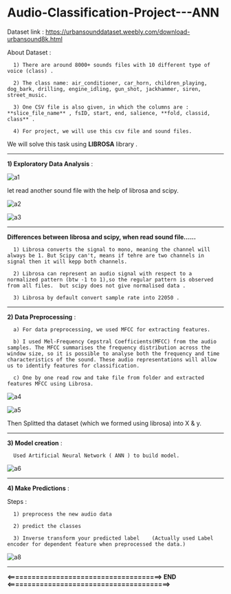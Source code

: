 # Audio-Classification-Project---ANN

Dataset link : https://urbansounddataset.weebly.com/download-urbansound8k.html

About Dataset :
      
      1) There are around 8000+ sounds files with 10 different type of voice (class) .
      
      2) The class name: air_conditioner, car_horn, children_playing, dog_bark, drilling, engine_idling, gun_shot, jackhammer, siren, street_music.
      
      3) One CSV file is also given, in which the columns are : **slice_file_name** , fsID, start, end, salience, **fold, classid, class** .

      4) For project, we will use this csv file and sound files.



We will solve this task using **LIBROSA** library .

------------------------------------------------------------------------------

**1) Exploratory Data Analysis** :

![a1](https://user-images.githubusercontent.com/61588604/116344616-2e984a00-a804-11eb-82e3-a85d65aa8c98.png)

let read another sound file with the help of librosa and scipy.

![a2](https://user-images.githubusercontent.com/61588604/116344934-c4cc7000-a804-11eb-8bac-80087a9b37dc.png)

![a3](https://user-images.githubusercontent.com/61588604/116344939-c6963380-a804-11eb-9991-c15c8fe8b79f.png)


--------------------------------------------------------------------------------

**Differences between librosa and scipy, when read sound file......**
      
      1) Librosa converts the signal to mono, meaning the channel will always be 1. But Scipy can't, means if tehre are two channels in signal then it will kepp both channels.
      
      2) Librosa can represent an audio signal with respect to a normalized pattern (btw -1 to 1),so the regular pattern is observed from all files.  but scipy does not give normalised data .

      3) Librosa by default convert sample rate into 22050 .


----------------------------------------------------------------------------------

**2) Data Preprocessing** :

      a) For data preprocessing, we used MFCC for extracting features.
      
      b) I used Mel-Frequency Cepstral Coefficients(MFCC) from the audio samples. The MFCC summarises the frequency distribution across the window size, so it is possible to analyse both the frequency and time characteristics of the sound. These audio representations will allow us to identify features for classification.

      c) One by one read row and take file from folder and extracted features MFCC using Librosa.


![a4](https://user-images.githubusercontent.com/61588604/116347145-49b98880-a809-11eb-949b-f1fb31df523d.png)

![a5](https://user-images.githubusercontent.com/61588604/116347152-4d4d0f80-a809-11eb-8192-9b6c91c0ce1c.png)


Then Splitted tha dataset (which we formed using librosa) into X & y.

-----------------------------------------------------------------------------------

**3) Model creation** :

      Used Artificial Neural Network ( ANN ) to build model.
      
![a6](https://user-images.githubusercontent.com/61588604/116347543-04498b00-a80a-11eb-9f60-e78e50209e0f.png)


-----------------------------------------------------------------------------------

**4) Make Predictions** :

Steps :

      1) preprocess the new audio data

      2) predict the classes

      3) Inverse transform your predicted label    (Actually used Label encoder for dependent feature when preprocessed the data.)

![a8](https://user-images.githubusercontent.com/61588604/116347860-a5384600-a80a-11eb-941a-8a2b49bc6f6d.png)


------------------------------------------------------------------------------------


**<======================================>    END  <========================================>**



